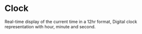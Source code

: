 # Clock
Real-time display of the current time in a 12hr format, Digital clock representation with hour, minute and second.
